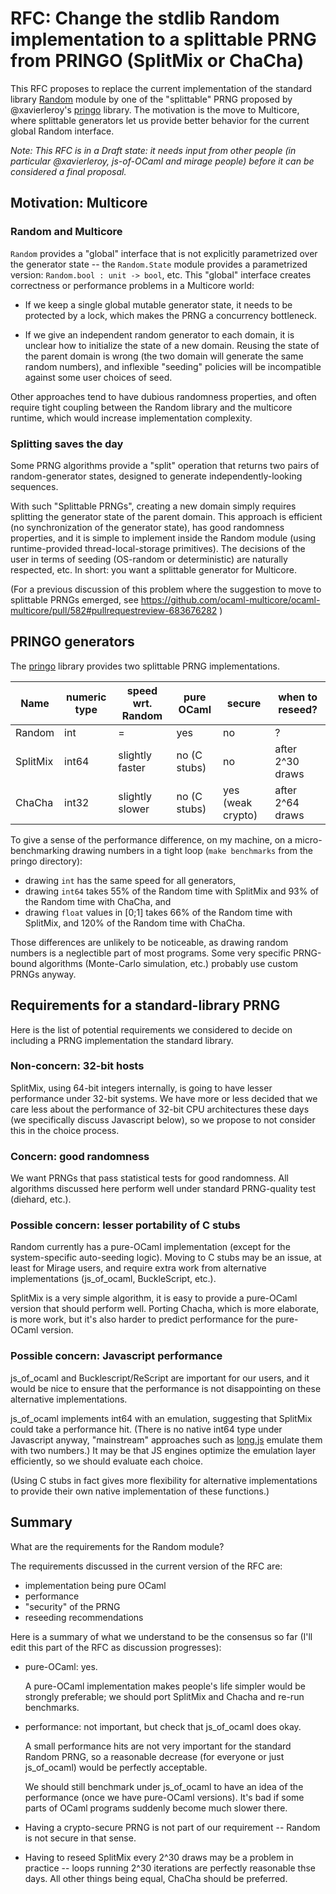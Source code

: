 # RFC: Change the stdlib Random implementation to a splittable PRNG from PRINGO (SplitMix or ChaCha)

This RFC proposes to replace the current implementation of the standard library [Random](https://ocaml.org/api/Random.html) module by one of the "splittable" PRNG proposed by @xavierleroy's [pringo](https://github.com/xavierleroy/pringo/) library. The motivation is the move to Multicore, where splittable generators let us provide better behavior for the current global Random interface.

*Note: This RFC is in a Draft state: it needs input from other people (in particular @xavierleroy, js-of-OCaml and mirage people) before it can be considered a final proposal.*


## Motivation: Multicore

### Random and Multicore

`Random` provides a "global" interface that is not explicitly parametrized over the generator state -- the `Random.State` module provides a parametrized version: `Random.bool : unit -> bool`, etc. This "global" interface creates correctness or performance problems in a Multicore world:

- If we keep a single global mutable generator state, it needs to be protected by a lock, which makes the PRNG a concurrency bottleneck.

- If we give an independent random generator to each domain, it is unclear how to initialize the state of a new domain. Reusing the state of the parent domain is wrong (the two domain will generate the same random numbers), and inflexible "seeding" policies will be incompatible against some user choices of seed.

Other approaches tend to have dubious randomness properties, and often require tight coupling between the Random library and the multicore runtime, which would increase implementation complexity.

### Splitting saves the day

Some PRNG algorithms provide a "split" operation that returns two pairs of random-generator states, designed to generate independently-looking sequences.

With such "Splittable PRNGs", creating a new domain simply requires splitting the generator state of the parent domain. This approach is efficient (no synchronization of the generator state), has good randomness properties, and it is simple to implement inside the Random module (using runtime-provided thread-local-storage primitives). The decisions of the user in terms of seeding (OS-random or deterministic) are naturally respected, etc. In short: you want a splittable generator for Multicore.

(For a previous discussion of this problem where the suggestion to move to splittable PRNGs emerged, see  https://github.com/ocaml-multicore/ocaml-multicore/pull/582#pullrequestreview-683676282 )


## PRINGO generators

The [pringo](https://github.com/xavierleroy/pringo/) library provides two splittable PRNG implementations.

| Name     | numeric type | speed wrt. Random | pure OCaml   | secure            | when to reseed?  |
|----------|--------------|-------------------|--------------|-------------------|------------------|
| Random   | int          | =                 | yes          | no                | ?                |
| SplitMix | int64        | slightly faster   | no (C stubs) | no                | after 2^30 draws | 
| ChaCha   | int32        | slightly slower   | no (C stubs) | yes (weak crypto) | after 2^64 draws |

To give a sense of the performance difference, on my machine, on a micro-benchmarking drawing numbers in a tight loop (`make benchmarks` from the pringo directory):

- drawing `int` has the same speed for all generators,
- drawing `int64` takes 55% of the Random time with SplitMix and 93% of the Random time with ChaCha, and
- drawing `float` values in [0;1] takes 66% of the Random time with SplitMix, and 120% of the Random time with ChaCha.

Those differences are unlikely to be noticeable, as drawing random numbers is a neglectible part of most programs. Some very specific PRNG-bound algorithms (Monte-Carlo simulation, etc.) probably use custom PRNGs anyway.


## Requirements for a standard-library PRNG

Here is the list of potential requirements we considered to decide on including a PRNG implementation the standard library.

### Non-concern: 32-bit hosts

SplitMix, using 64-bit integers internally, is going to have lesser performance under 32-bit systems. We have more or less decided that we care less about the performance of 32-bit CPU architectures these days (we specifically discuss Javascript below), so we propose to not consider this in the choice process.

### Concern: good randomness

We want PRNGs that pass statistical tests for good randomness. All algorithms discussed here perform well under standard PRNG-quality test (diehard, etc.).


### Possible concern: lesser portability of C stubs

Random currently has a pure-OCaml implementation (except for the system-specific auto-seeding logic). Moving to C stubs may be an issue, at least for Mirage users, and require extra work from alternative implementations (js_of_ocaml, BuckleScript, etc.).

SplitMix is a very simple algorithm, it is easy to provide a pure-OCaml version that should perform well. Porting Chacha, which is more elaborate, is more work, but it's also harder to predict performance for the pure-OCaml version.


### Possible concern: Javascript performance

js_of_ocaml and Bucklescript/ReScript are important for our users, and it would be nice to ensure that the performance is not disappointing on these alternative implementations.

js_of_ocaml implements int64 with an emulation, suggesting that SplitMix could take a performance hit. (There is no native int64 type under Javascript anyway, "mainstream" approaches such as [long.js](https://github.com/dcodeIO/long.js) emulate them with two numbers.) It may be that JS engines optimize the emulation layer efficiently, so we should evaluate each choice.

(Using C stubs in fact gives more flexibility for alternative implementations to provide their own native implementation of these functions.)


## Summary

What are the requirements for the Random module?

The requirements discussed in the current version of the RFC are:
- implementation being pure OCaml
- performance
- "security" of the PRNG
- reseeding recommendations


Here is a summary of what we understand to be the consensus so far (I'll edit this part of the RFC as discussion progresses):

- pure-OCaml: yes. 

  A pure-OCaml implementation makes people's life simpler would be strongly preferable; we should port SplitMix and Chacha and re-run benchmarks.

- performance: not important, but check that js_of_ocaml does okay.

  A small performance hits are not very important for the standard Random PRNG, so a reasonable decrease (for everyone or just js_of_ocaml) would be perfectly acceptable.
  
  We should still benchmark under js_of_ocaml to have an idea of the performance (once we have pure-OCaml versions). It's bad if some parts of OCaml programs suddenly become much slower there.

- Having a crypto-secure PRNG is not part of our requirement -- Random is not secure in that sense.

- Having to reseed SplitMix every 2^30 draws may be a problem in practice -- loops running 2^30 iterations are perfectly reasonable thse days. All other things being equal, ChaCha should be preferred.

